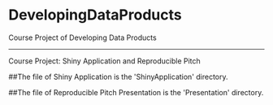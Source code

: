 # DevelopingDataProducts
Course Project of Developing Data Products

-------------------------------------------------

Course Project: Shiny Application and Reproducible Pitch

##The file of Shiny Application is the 'ShinyApplication' directory.

##The file of  Reproducible Pitch Presentation is the 'Presentation' directory.




